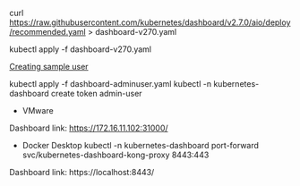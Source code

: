 curl https://raw.githubusercontent.com/kubernetes/dashboard/v2.7.0/aio/deploy/recommended.yaml > dashboard-v270.yaml

kubectl apply -f dashboard-v270.yaml

[Creating sample user](https://github.com/kubernetes/dashboard/blob/master/docs/user/access-control/creating-sample-user.md)

kubectl apply -f dashboard-adminuser.yaml
kubectl -n kubernetes-dashboard create token admin-user

- VMware

Dashboard link: https://172.16.11.102:31000/

- Docker Desktop
kubectl -n kubernetes-dashboard port-forward svc/kubernetes-dashboard-kong-proxy 8443:443

Dashboard link: https://localhost:8443/